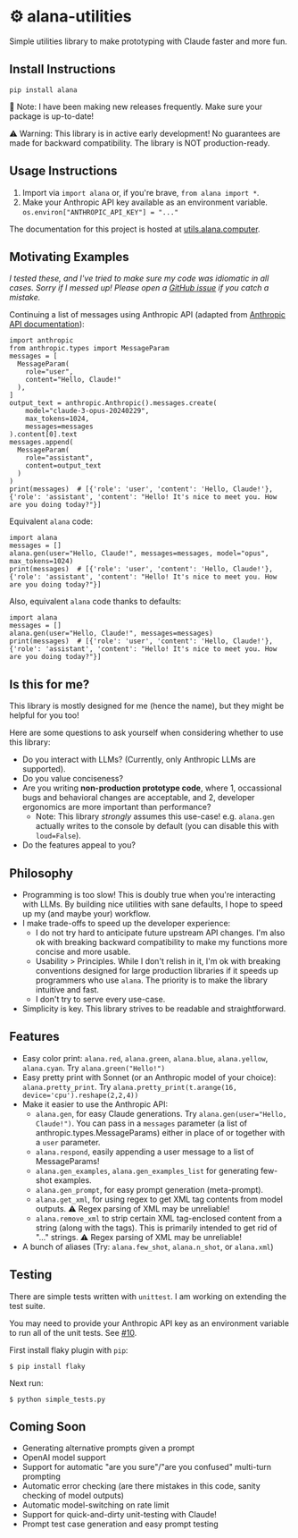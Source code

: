 # ⚙︎ alana-utilities 

Simple utilities library to make prototyping with Claude faster and more fun.

## Install Instructions
```
pip install alana
```
🎵 Note: I have been making new releases frequently. Make sure your package is up-to-date!

⚠️ Warning: This library is in active early development! No guarantees are made for backward compatibility. The library is NOT production-ready.

## Usage Instructions
1. Import via `import alana` or, if you're brave, `from alana import *`.
2. Make your Anthropic API key available as an environment variable. `os.environ["ANTHROPIC_API_KEY"] = "..."`

The documentation for this project is hosted at [utils.alana.computer](https://utils.alana.computer).

## Motivating Examples
*I tested these, and I've tried to make sure my code was idiomatic in all cases. Sorry if I messed up! Please open a [GitHub issue](https://github.com/alat-rights/alana-utilities/issues) if you catch a mistake.*

Continuing a list of messages using Anthropic API (adapted from [Anthropic API documentation](https://docs.anthropic.com/claude/reference/messages_post)):
```
import anthropic
from anthropic.types import MessageParam
messages = [
  MessageParam(
    role="user",
    content="Hello, Claude!"
  ),
]
output_text = anthropic.Anthropic().messages.create(
    model="claude-3-opus-20240229",
    max_tokens=1024,
    messages=messages
).content[0].text
messages.append(
  MessageParam(
    role="assistant",
    content=output_text
  )
)
print(messages)  # [{'role': 'user', 'content': 'Hello, Claude!'}, {'role': 'assistant', 'content': "Hello! It's nice to meet you. How are you doing today?"}]
```

Equivalent `alana` code:
```
import alana
messages = []
alana.gen(user="Hello, Claude!", messages=messages, model="opus", max_tokens=1024)
print(messages)  # [{'role': 'user', 'content': 'Hello, Claude!'}, {'role': 'assistant', 'content': "Hello! It's nice to meet you. How are you doing today?"}]
```

Also, equivalent `alana` code thanks to defaults:
```
import alana
messages = []
alana.gen(user="Hello, Claude!", messages=messages)
print(messages)  # [{'role': 'user', 'content': 'Hello, Claude!'}, {'role': 'assistant', 'content': "Hello! It's nice to meet you. How are you doing today?"}]
```

## Is this for me?
This library is mostly designed for me (hence the name), but they might be helpful for you too!

Here are some questions to ask yourself when considering whether to use this library:

- Do you interact with LLMs? (Currently, only Anthropic LLMs are supported).
- Do you value conciseness?
- Are you writing **non-production prototype code**, where 1, occassional bugs and behavioral changes are acceptable, and 2, developer ergonomics are more important than performance?
  - Note: This library *strongly* assumes this use-case! e.g. `alana.gen` actually writes to the console by default (you can disable this with `loud=False`).
- Do the features appeal to you?

## Philosophy
- Programming is too slow! This is doubly true when you're interacting with LLMs. By building nice utilities with sane defaults, I hope to speed up my (and maybe your) workflow.
- I make trade-offs to speed up the developer experience:
  - I do not try hard to anticipate future upstream API changes. I'm also ok with breaking backward compatibility to make my functions more concise and more usable.
  - Usability > Principles. While I don't relish in it, I'm ok with breaking conventions designed for large production libraries if it speeds up programmers who use `alana`. The priority is to make the library intuitive and fast.
  - I don't try to serve every use-case.
- Simplicity is key. This library strives to be readable and straightforward.

## Features
- Easy color print: `alana.red`, `alana.green`, `alana.blue`, `alana.yellow`, `alana.cyan`. Try `alana.green("Hello!")`
- Easy pretty print with Sonnet (or an Anthropic model of your choice): `alana.pretty_print`. Try `alana.pretty_print(t.arange(16, device='cpu').reshape(2,2,4))`
- Make it easier to use the Anthropic API:
  - `alana.gen`, for easy Claude generations. Try `alana.gen(user="Hello, Claude!")`. You can pass in a `messages` parameter (a list of anthropic.types.MessageParams) either in place of or together with a `user` parameter.
  - `alana.respond`, easily appending a user message to a list of MessageParams!
  - `alana.gen_examples`, `alana.gen_examples_list` for generating few-shot examples.
  - `alana.gen_prompt`, for easy prompt generation (meta-prompt).
  - `alana.get_xml`, for using regex to get XML tag contents from model outputs. ⚠️ Regex parsing of XML may be unreliable!
  - `alana.remove_xml` to strip certain XML tag-enclosed content from a string (along with the tags). This is primarily intended to get rid of "<reasoning>...</reasoning>" strings. ⚠️ Regex parsing of XML may be unreliable!
- A bunch of aliases (Try: `alana.few_shot`, `alana.n_shot`, or `alana.xml`)

## Testing
There are simple tests written with `unittest`. I am working on extending the test suite.

You may need to provide your Anthropic API key as an environment variable to run all of the unit tests. See [#10](https://github.com/alat-rights/alana-utilities/issues/10).

First install flaky plugin with `pip`:
```
$ pip install flaky
```
Next run:
```
$ python simple_tests.py
```

## Coming Soon
- Generating alternative prompts given a prompt
- OpenAI model support
- Support for automatic "are you sure"/"are you confused" multi-turn prompting
- Automatic error checking (are there mistakes in this code, sanity checking of model outputs)
- Automatic model-switching on rate limit
- Support for quick-and-dirty unit-testing with Claude!
- Prompt test case generation and easy prompt testing
